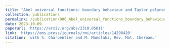 ```yaml
---
title: "Abel universal functions: boundary behaviour and Taylor polynomials"
collection: publications
permalink: /publication/006_Abel_universal_functions_boundary_behaviour_and_Taylor_polynomials
date: 2023-10-09
paperurl: 'https://arxiv.org/abs/2310.05611'
link: 'https://ems.press/journals/rmi/articles/14298420'
citation: 'with S. Charpentier and M. Manolaki, Rev. Mat. Iberoam.'
---
```

